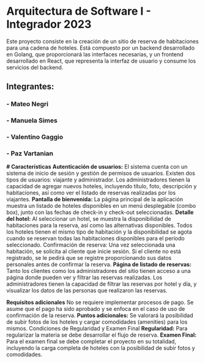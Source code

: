 # **Arquitectura de Software I - Integrador 2023**
Este proyecto consiste en la creación de un sitio de reserva de habitaciones para una cadena de hoteles. Está compuesto por un backend desarrollado en Golang, que proporcionará las interfaces necesarias, y un frontend desarrollado en React, que representa la interfaz de usuario y consume los servicios del backend.

## Integrantes: 
### 	- Mateo Negri
### 	- Manuela Simes
### 	- Valentino Gaggio
### 	- Paz Vartanian

**# Características**
**Autenticación de usuarios:** El sistema cuenta con un sistema de inicio de sesión y gestión de permisos de usuarios. Existen dos tipos de usuarios: viajante y administrador. Los administradores tienen la capacidad de agregar nuevos hoteles, incluyendo título, foto, descripción y habitaciones, así como ver el listado de reservas realizadas por los viajantes.
**Pantalla de bienvenida:** La página principal de la aplicación muestra un listado de hoteles disponibles en un menú desplegable (combo box), junto con las fechas de check-in y check-out seleccionadas.
**Detalle del hotel:** Al seleccionar un hotel, se muestra la disponibilidad de habitaciones para la reserva, así como las alternativas disponibles. Todos los hoteles tienen el mismo tipo de habitación y la disponibilidad se agota cuando se reservan todas las habitaciones disponibles para el período seleccionado.
Confirmación de reserva: Una vez seleccionada una habitación, se solicita al cliente que inicie sesión. Si el cliente no está registrado, se le pedirá que se registre proporcionando sus datos personales antes de confirmar la reserva.
**Página de listado de reservas:** Tanto los clientes como los administradores del sitio tienen acceso a una página donde pueden ver y filtrar las reservas realizadas. Los administradores tienen la capacidad de filtrar las reservas por hotel y día, y visualizar los datos de las personas que realizaron las reservas.

**Requisitos adicionales**
No se requiere implementar procesos de pago. Se asume que el pago ha sido aprobado y se enfoca en el caso de uso de confirmación de la reserva.
**Puntos adicionales:** Se valorará la posibilidad de subir fotos de los hoteles y cargar comodidades (amenities) para los mismos.
Condiciones de Regularidad y Examen Final
**Regularidad:** Para regularizar la materia se debe desarrollar el flujo de reserva.
**Examen Final:** Para el examen final se debe completar el proyecto en su totalidad, incluyendo la carga completa de hoteles con la posibilidad de subir fotos y comodidades.
